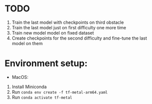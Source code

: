# TODO

1. Train the last model with checkpoints on third obstacle
2. Train the last model just on first difficulty one more time
3. Train new model model on fixed dataset
4. Create checkpoints for the second difficulty and fine-tune the last model on them

# Environment setup:

- MacOS:

1. Install Miniconda
2. Run `conda env create -f tf-metal-arm64.yaml`
3. Run `conda activate tf-metal`
